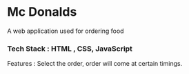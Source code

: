 <h1>Mc Donalds</h1>
   <p>A web application used for ordering food</p>
 <h3> Tech Stack : HTML , CSS, JavaScript</h3> 
 <p>Features : Select the order, order will come at certain timings.</p>
